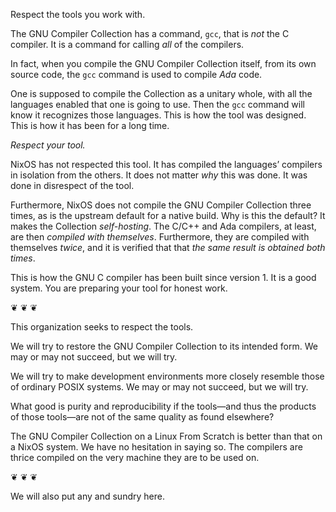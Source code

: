 Respect the tools you work with.

The GNU Compiler Collection has a command, `gcc`, that is *not* the C
compiler. It is a command for calling *all* of the compilers.

In fact, when you compile the GNU Compiler Collection itself, from its
own source code, the `gcc` command is used to compile *Ada* code.

One is supposed to compile the Collection as a unitary whole, with all
the languages enabled that one is going to use. Then the `gcc` command
will know it recognizes those languages. This is how the tool was
designed. This is how it has been for a long time.

*Respect your tool.*

NixOS has not respected this tool. It has compiled the languages’
compilers in isolation from the others. It does not matter *why* this
was done. It was done in disrespect of the tool.

Furthermore, NixOS does not compile the GNU Compiler Collection three
times, as is the upstream default for a native build. Why is this the
default? It makes the Collection *self-hosting*. The C/C++ and Ada
compilers, at least, are then *compiled with themselves*. Furthermore,
they are compiled with themselves *twice*, and it is verified that
that *the same result is obtained both times*.

This is how the GNU C compiler has been built since version 1. It is a
good system. You are preparing your tool for honest work.

❦ ❦ ❦

This organization seeks to respect the tools.

We will try to restore the GNU Compiler Collection to its intended
form. We may or may not succeed, but we will try.

We will try to make development environments more closely resemble
those of ordinary POSIX systems. We may or may not succeed, but we
will try.

What good is purity and reproducibility if the tools—and thus the
products of those tools—are not of the same quality as found
elsewhere?

The GNU Compiler Collection on a Linux From Scratch is better than
that on a NixOS system. We have no hesitation in saying so. The
compilers are thrice compiled on the very machine they are to be used
on.

❦ ❦ ❦

We will also put any and sundry here.
